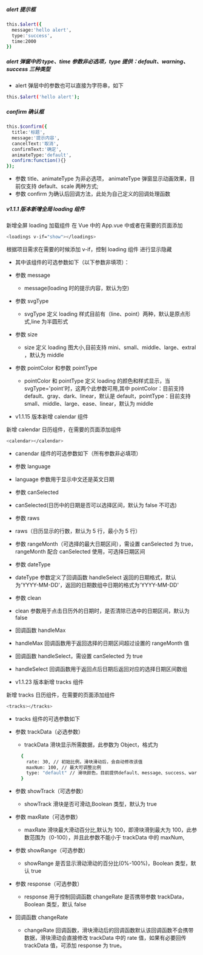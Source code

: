 ##### alert 提示框

```bash
this.$alert({
  message:'hello alert',
  type:'success',
  time:2000
})
```

##### alert 弹窗中的 type、time 参数非必选项，type 提供：default、warning、success 三种类型

- alert 弹层中的参数也可以直接为字符串，如下

```bash
this.$alert('hello alert');
```

##### confirm 确认框

```bash
this.$confirm({
  title:'标题',
  message:'提示内容',
  cancelText:'取消',
  confirmText:'确定',
  animateType:'default',
  confirm:function(){}
});
```

- 参数 title、animateType 为非必选项， animateType 弹窗显示动画效果，目前仅支持 default、scale 两种方式;
- 参数 confirm 为确认后回调方法，此处为自己定义的回调处理函数

##### v1.1.1 版本新增全局 loading 组件

新增全屏 loading 加载组件
在 Vue 中的 App.vue 中或者在需要的页面添加

```bash
<loadings v-if="show"></loadings>
```

根据项目需求在需要的时候添加 v-if，控制 loading 组件 进行显示隐藏

- 其中该组件的可选参数如下（以下参数非填项）：
- 参数 message

  - message(loading 时的提示内容，默认为空)

- 参数 svgType

  - svgType 定义 loading 样式目前有（line、point）两种，默认是原点形式,line 为半圆形式

- 参数 size

  - size 定义 loading 图大小,目前支持 mini、small、middle、large、extral ，默认为 middle

- 参数 pointColor 和参数 pointType

  - pointColor 和 pointType 定义 loading 的颜色和样式显示，当 svgType='point'时，这两个此参数可用,其中 pointColor：目前支持 default、gray、dark、linear，默认是 default，pointType：目前支持 small、middle、large、ease、linear，默认为 middle

- v1.1.15 版本新增 calendar 组件

新增 calendar 日历组件，在需要的页面添加组件

```bash
<calendar></calendar>
```

- canendar 组件的可选参数如下（所有参数非必填项）

- 参数 language
- language 参数用于显示中文还是英文日期

- 参数 canSelected
- canSelected(日历中的日期是否可以选择区间，默认为 false 不可选)

- 参数 raws
- raws（日历显示的行数，默认为 5 行，最小为 5 行）
- 参数 rangeMonth（可选择的最大日期区间），需设置 canSelected 为 true，rangeMonth 配合 canSelected 使用，可选择日期区间

- 参数 dateType
- dateType 参数定义了回调函数 handleSelect 返回的日期格式，默认为'YYYY-MM-DD'，返回的日期数组中日期的格式为'YYYY-MM-DD'

- 参数 clean
- clean 参数用于点击日历外的日期时，是否清除已选中的日期区间，默认为 false

- 回调函数 handleMax
- handleMax 回调函数用于返回选择的日期区间超过设置的 rangeMonth 值

- 回调函数 handleSelect，需设置 canSelected 为 true
- handleSelect 回调函数用于返回点后日期后返回对应的选择日期区间数组

- v1.1.23 版本新增 tracks 组件

新增 tracks 日历组件，在需要的页面添加组件

```bash
<tracks></tracks>
```

- tracks 组件的可选参数如下

- 参数 trackData（必选参数）

  - trackData 滑块显示所需数据，此参数为 Object，格式为

  ```bash
    {
      rate: 30, // 初始比例，滑块滑动后，会自动修改该值
      maxNum: 100, // 最大可调整比例
      type: "default" // 滑块颜色，目前提供default、message、success、warning四种
    }
  ```

- 参数 showTrack（可选参数）
  - showTrack 滑块是否可滑动,Boolean 类型，默认为 true
- 参数 maxRate（可选参数）
  - maxRate 滑块最大滑动百分比,默认为 100，即滑块滑到最大为 100，此参数范围为（0-100），并且此参数不能小于 trackData 中的 maxNum,
- 参数 showRange（可选参数）
  - showRange 是否显示滑动滑动的百分比(0%-100%)，Boolean 类型，默认 true
- 参数 response（可选参数）
  - response 用于控制回调函数 changeRate 是否携带参数 trackData，Boolean 类型，默认 false
- 回调函数 changeRate
  - changeRate 回调函数，滑块滑动后的回调函数默认该回调函数不会携带数据，滑块滑动会直接修改 trackData 中的 rate 值，如果有必要回传 trackData 值，可添加 response 为 true。
